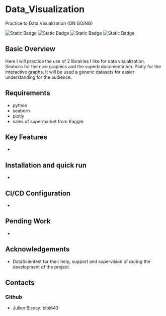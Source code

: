 # Data_Visualization
Practice to Data Visualization (ON GOING)


![Static Badge](https://img.shields.io/badge/Data_Visualization-red) ![Static Badge](https://img.shields.io/badge/Seaborn-green) ![Static Badge](https://img.shields.io/badge/Plotly-cyan)
![Static Badge](https://img.shields.io/badge/Python-black)

## Basic Overview

Here I will practice the use of 2 librairies I like for data visualization. 
Seaborn for the nice graphics and the superb documentation.
Plotly for the interactive graphs.
It will be used a generic datasets for easier understanding for the audience.

## Requirements
- python
- seaborn
- plotly
- sales of supermarket from Kaggle.
  
## Key Features
- 

## Installation and quick run
- 

## CI/CD Configuration
- 



## Pending Work
- 

## Acknowledgements
- DataScientest for their help, support and supervision of during the development of the project.

## Contacts
### Github

- Julien Biscay: bibi643
